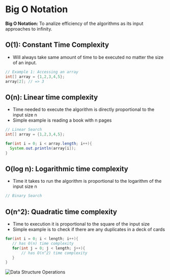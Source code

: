 # Big O Notation

__Big O Notation:__ To analize efficiency of the algorithms as its input approaches to infinity.

## O(1): Constant Time Complexity
* Will always take same amount of time to be executed no matter the size of an input.

```java
// Example 1: Accessing an array
int[] array = {1,2,3,4,5};
array[2]; // => 3
```

## O(n): Linear time complexity
* Time needed to execute the algorithm is directly proportional to the input size n
* Simple example is reading a book with n pages

```java
// Linear Search
int[] array = {1,2,3,4,5};

for(int i = 0; i < array.length; i++){
  System.out.println(array[i]);
}
```

## O(log n): Logarithmic time complexity
* Time it takes to run the algorithm is proportional to the logarithm of the input size n

```java
// Binary Search

```

## O(n^2): Quadratic time complexity
 * Time to execution it is proportional to the square of the input size
 * Simple example is to check if there are any duplicates in a deck of cards
 ```java
 for(int i = 0; i < length; i++){
    // has O(n) time complexity
    for(int j = 0; j < length; j++){
        // has O(n^2) time complexity
    }
 }

 ```
![Data Structure Operations](https://user-images.githubusercontent.com/93812258/184476914-b0c1a7c6-1584-4795-a7a3-0b2ac71fdfdd.png=100x100)
